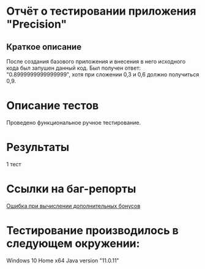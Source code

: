 # Отчёт о тестировании приложения "Precision"
## Краткое описание
После создания базового приложения и внесения в него исходного кода был запушен данный код. Был получен ответ: "0.8999999999999999", хотя при сложении 0,3 и 0,6 должно получиться 0,9.

# Описание тестов
Проведено функциональное ручное тестирование.

# Результаты
1 тест

# Ссылки на баг-репорты
[Ошибка при вычислении дополнительных бонусов](https://github.com/GlebKlimenko/DZ_1.2.1/issues/2)

# Тестирование производилось в следующем окружении:

Windows 10 Home x64
Java version "11.0.11"


